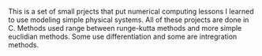 This is a set of small prjects that put numerical computing lessons I learned to use modeling simple physical systems.
All of these projects are done in C. Methods used range between runge-kutta methods and more simple euclidian methods.
Some use differentiation and some are intregration methods.